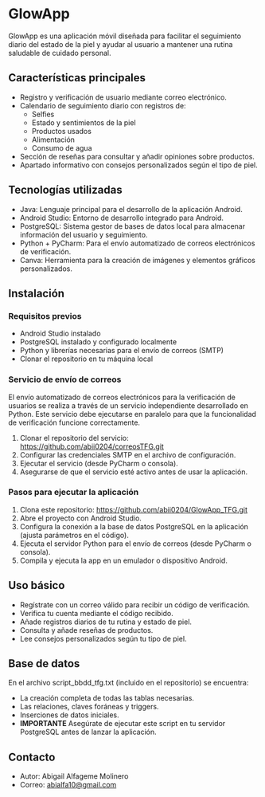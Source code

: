# GlowApp

GlowApp es una aplicación móvil diseñada para facilitar el seguimiento diario del estado de la piel y ayudar al usuario a mantener una rutina saludable de cuidado personal.


## Características principales

- Registro y verificación de usuario mediante correo electrónico.
- Calendario de seguimiento diario con registros de:
  - Selfies
  - Estado y sentimientos de la piel
  - Productos usados
  - Alimentación
  - Consumo de agua
- Sección de reseñas para consultar y añadir opiniones sobre productos.
- Apartado informativo con consejos personalizados según el tipo de piel.


## Tecnologías utilizadas

- Java: Lenguaje principal para el desarrollo de la aplicación Android.
- Android Studio: Entorno de desarrollo integrado para Android.
- PostgreSQL: Sistema gestor de bases de datos local para almacenar información del usuario y seguimiento.
- Python + PyCharm: Para el envío automatizado de correos electrónicos de verificación.
- Canva: Herramienta para la creación de imágenes y elementos gráficos personalizados.


## Instalación

### Requisitos previos

- Android Studio instalado
- PostgreSQL instalado y configurado localmente
- Python y librerías necesarias para el envío de correos (SMTP)
- Clonar el repositorio en tu máquina local

### Servicio de envío de correos

El envío automatizado de correos electrónicos para la verificación de usuarios se realiza a través de un servicio independiente desarrollado en Python. 
Este servicio debe ejecutarse en paralelo para que la funcionalidad de verificación funcione correctamente.

1. Clonar el repositorio del servicio: https://github.com/abii0204/correosTFG.git
2. Configurar las credenciales SMTP en el archivo de configuración.
3. Ejecutar el servicio (desde PyCharm o consola).
4. Asegurarse de que el servicio esté activo antes de usar la aplicación.

### Pasos para ejecutar la aplicación

1. Clona este repositorio: https://github.com/abii0204/GlowApp_TFG.git
2. Abre el proyecto con Android Studio.
3. Configura la conexión a la base de datos PostgreSQL en la aplicación (ajusta parámetros en el código).
4. Ejecuta el servidor Python para el envío de correos (desde PyCharm o consola).
5. Compila y ejecuta la app en un emulador o dispositivo Android.

## Uso básico
- Regístrate con un correo válido para recibir un código de verificación.
- Verifica tu cuenta mediante el código recibido.
- Añade registros diarios de tu rutina y estado de piel.
- Consulta y añade reseñas de productos.
- Lee consejos personalizados según tu tipo de piel.

## Base de datos
En el archivo script_bbdd_tfg.txt (incluido en el repositorio) se encuentra:
- La creación completa de todas las tablas necesarias.
- Las relaciones, claves foráneas y triggers.
- Inserciones de datos iniciales.
- **IMPORTANTE** Asegúrate de ejecutar este script en tu servidor PostgreSQL antes de lanzar la aplicación.

## Contacto
- Autor: Abigail Alfageme Molinero
- Correo: abialfa10@gmail.com

